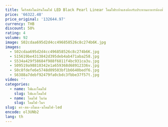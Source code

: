 ```yaml
---
title: จี้คริสตัลโมเดิร์นโคมไฟ LED Black Pearl Linear โคมไฟระย้าแสงห้องรับประทานอาหารห้องนั่งเล่นบันไดแขวนโคมไฟ
price: '66322.48'
price_original: '132644.97'
currency: THB
discount: 50%
rating: 4
volume: 92
image: S02cdaa695d2d4cc496858526c8c274b6K.jpg
images:
  - S02cdaa695d2d4cc496858526c8c274b6K.jpg
  - S15619be4313842d395deb4ab471aba258.jpg
  - S534a429f58684f988f6811f4bc931ca3u.jpg
  - S09519a98810342e1a659368d68912336v.jpg
  - S0c8fdefe6e5748d09503bf1b6640bedf6.jpg
  - S6388a7debf92479fa0cbdc3fbbe37f57t.jpg
video: ''
categories:
  - name: ไฟและโคมไฟ
    slug: ไฟและโคมไฟ
  - name: โคมไฟ ในร่ม
    slug: โคมไฟ-ในร
slug: คร-สต-ลโมเด-นโคมไฟ-led
encode: ol3UNb2
lang: th
---
```

  